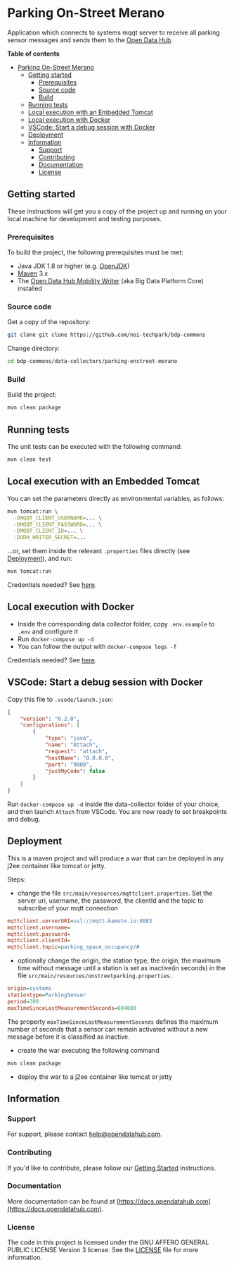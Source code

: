 <!--
SPDX-FileCopyrightText: NOI Techpark <digital@noi.com>

SPDX-License-Identifier: CC0-1.0
-->

# Parking On-Street Merano

[//]: # ([![CI on-street-parking]&#40;https://github.com/noi-techpark/bdp-commons/actions/workflows/on-street-parking.yml/badge.svg&#41;]&#40;https://github.com/noi-techpark/bdp-commons/actions/workflows/on-street-parking.yml&#41;)

Application which connects to systems mqqt server to receive all parking sensor messages and sends them
to the [Open Data Hub](https://opendatahub.com).

**Table of contents**

- [Parking On-Street Merano](#parking-on-street-merano)
	- [Getting started](#getting-started)
		- [Prerequisites](#prerequisites)
		- [Source code](#source-code)
		- [Build](#build)
	- [Running tests](#running-tests)
	- [Local execution with an Embedded Tomcat](#local-execution-with-an-embedded-tomcat)
	- [Local execution with Docker](#local-execution-with-docker)
	- [VSCode: Start a debug session with Docker](#vscode-start-a-debug-session-with-docker)
	- [Deployment](#deployment)
	- [Information](#information)
		- [Support](#support)
		- [Contributing](#contributing)
		- [Documentation](#documentation)
		- [License](#license)

## Getting started

These instructions will get you a copy of the project up and running on your
local machine for development and testing purposes.

### Prerequisites

To build the project, the following prerequisites must be met:

- Java JDK 1.8 or higher (e.g. [OpenJDK](https://openjdk.java.net/))
- [Maven](https://maven.apache.org/) 3.x
- The [Open Data Hub Mobility Writer](https://github.com/noi-techpark/bdp-core)
  (aka Big Data Platform Core) installed

### Source code

Get a copy of the repository:

```bash
git clone git clone https://github.com/noi-techpark/bdp-commons
```

Change directory:

```bash
cd bdp-commons/data-collectors/parking-onstreet-merano
```

### Build

Build the project:

```bash
mvn clean package
```

## Running tests

The unit tests can be executed with the following command:

```bash
mvn clean test
```

## Local execution with an Embedded Tomcat

You can set the parameters directly as environmental variables, as follows:

```bash
mvn tomcat:run \
  -DMQQT_CLIENT_USERNAME=... \
  -DMQQT_CLIENT_PASSWORD=... \
  -DMQQT_CLIENT_ID=... \
  -DODH_WRITER_SECRET=...
```

...or, set them inside the relevant `.properties` files directly (see [Deployment](#deployment)), and run:

```bash
mvn tomcat:run
```

Credentials needed? See
[here](https://github.com/noi-techpark/odh-docs/wiki/Contributor-Guidelines:-Credentials).

## Local execution with Docker

- Inside the corresponding data collector folder, copy `.env.example` to `.env`
  and configure it
- Run `docker-compose up -d`
- You can follow the output with `docker-compose logs -f`

Credentials needed? See
[here](https://github.com/noi-techpark/odh-docs/wiki/Contributor-Guidelines:-Credentials).

## VSCode: Start a debug session with Docker

Copy this file to `.vsode/launch.json`:
```json
{
    "version": "0.2.0",
    "configurations": [
		{
			"type": "java",
			"name": "Attach",
			"request": "attach",
			"hostName": "0.0.0.0",
			"port": "9000",
			"justMyCode": false
		}
    ]
}
```

Run `docker-compose up -d` inside the data-collector folder of your choice, and
then launch `Attach` from VSCode. You are now ready to set breakpoints and debug.

## Deployment

This is a maven project and will produce a war that can be deployed in any j2ee
container like tomcat or jetty.

Steps:

* change the file
  `src/main/resources/mqttclient.properties`. Set the server uri, username, the password, the clientId and the topic to
  subscribe of your mqtt connection

```ini
mqttclient.serverURI=ssl://mqtt.kamote.io:8883
mqttclient.username=
mqttclient.password=
mqttclient.clientId=
mqttclient.topic=parking_space_occupancy/#
```

* optionally change the origin, the station type, the origin, the maximum time without message until a station is set as
  inactive(in seconds) in the file
  `src/main/resources/onstreetparking.properties`.

```ini
origin=systems
stationtype=ParkingSensor
period=300
maxTimeSinceLastMeasurementSeconds=604800
```

The property `maxTimeSinceLastMeasurementSeconds` defines the maximum number of seconds that a sensor can remain
activated without a new message before it is classified as inactive.

* create the war executing the following command

```bash
mvn clean package
```

* deploy the war to a j2ee container like tomcat or jetty

## Information

### Support

For support, please contact [help@opendatahub.com](mailto:help@opendatahub.com).

### Contributing

If you'd like to contribute, please follow our [Getting
Started](https://github.com/noi-techpark/odh-docs/wiki/Contributor-Guidelines:-Getting-started)
instructions.

### Documentation

More documentation can be found at
[https://docs.opendatahub.com](https://docs.opendatahub.com).

### License

The code in this project is licensed under the GNU AFFERO GENERAL PUBLIC LICENSE
Version 3 license. See the [LICENSE](../../LICENSE) file for more information.
